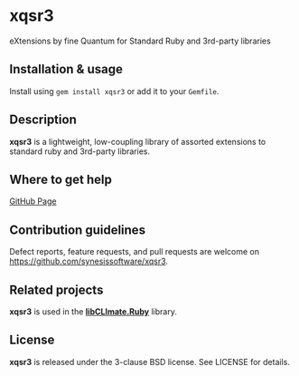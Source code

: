 # xqsr3
eXtensions by fine Quantum for Standard Ruby and 3rd-party libraries

## Installation & usage

Install using `gem install xqsr3` or add it to your `Gemfile`.

## Description

**xqsr3** is a lightweight, low-coupling library of assorted extensions to standard ruby and 3rd-party libraries.

## Where to get help

[GitHub Page](https://github.com/synesissoftware/xqsr3 "GitHub Page")

## Contribution guidelines

Defect reports, feature requests, and pull requests are welcome on https://github.com/synesissoftware/xqsr3.

## Related projects

**xqsr3** is used in the **[libCLImate.Ruby](https://github.com/synesissoftware/libCLImate.Ruby)** library.

## License

**xqsr3** is released under the 3-clause BSD license. See LICENSE for details.

